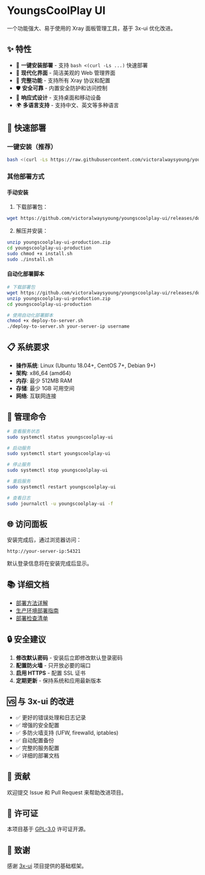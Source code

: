 # YoungsCoolPlay UI

一个功能强大、易于使用的 Xray 面板管理工具，基于 3x-ui 优化改进。

## ✨ 特性

- 🚀 **一键安装部署** - 支持 `bash <(curl -Ls ...)` 快速部署
- 🎨 **现代化界面** - 简洁美观的 Web 管理界面
- 🔧 **完整功能** - 支持所有 Xray 协议和配置
- 🛡️ **安全可靠** - 内置安全防护和访问控制
- 📱 **响应式设计** - 支持桌面和移动设备
- 🌍 **多语言支持** - 支持中文、英文等多种语言

## 🚀 快速部署

### 一键安装（推荐）

```bash
bash <(curl -Ls https://raw.githubusercontent.com/victoralwaysyoung/youngscoolplay-ui/main/scripts/one-click-install.sh)
```

### 其他部署方式

#### 手动安装

1. 下载部署包：
```bash
wget https://github.com/victoralwaysyoung/youngscoolplay-ui/releases/download/latest/youngscoolplay-ui-production.zip
```

2. 解压并安装：
```bash
unzip youngscoolplay-ui-production.zip
cd youngscoolplay-ui-production
sudo chmod +x install.sh
sudo ./install.sh
```

#### 自动化部署脚本

```bash
# 下载部署包
wget https://github.com/victoralwaysyoung/youngscoolplay-ui/releases/download/latest/youngscoolplay-ui-production.zip
unzip youngscoolplay-ui-production.zip
cd youngscoolplay-ui-production

# 使用自动化部署脚本
chmod +x deploy-to-server.sh
./deploy-to-server.sh your-server-ip username
```

## 📋 系统要求

- **操作系统**: Linux (Ubuntu 18.04+, CentOS 7+, Debian 9+)
- **架构**: x86_64 (amd64)
- **内存**: 最少 512MB RAM
- **存储**: 最少 1GB 可用空间
- **网络**: 互联网连接

## 🔧 管理命令

```bash
# 查看服务状态
sudo systemctl status youngscoolplay-ui

# 启动服务
sudo systemctl start youngscoolplay-ui

# 停止服务
sudo systemctl stop youngscoolplay-ui

# 重启服务
sudo systemctl restart youngscoolplay-ui

# 查看日志
sudo journalctl -u youngscoolplay-ui -f
```

## 🌐 访问面板

安装完成后，通过浏览器访问：

```
http://your-server-ip:54321
```

默认登录信息将在安装完成后显示。

## 📚 详细文档

- [部署方法详解](DEPLOYMENT_METHODS.md)
- [生产环境部署指南](PRODUCTION_DEPLOYMENT_GUIDE.md)
- [部署检查清单](youngscoolplay-ui-production/DEPLOYMENT_CHECKLIST.md)

## 🔒 安全建议

1. **修改默认密码** - 安装后立即修改默认登录密码
2. **配置防火墙** - 只开放必要的端口
3. **启用 HTTPS** - 配置 SSL 证书
4. **定期更新** - 保持系统和应用最新版本

## 🆚 与 3x-ui 的改进

- ✅ 更好的错误处理和日志记录
- ✅ 增强的安全配置
- ✅ 多防火墙支持 (UFW, firewalld, iptables)
- ✅ 自动配置备份
- ✅ 完整的服务配置
- ✅ 详细的部署文档

## 🤝 贡献

欢迎提交 Issue 和 Pull Request 来帮助改进项目。

## 📄 许可证

本项目基于 [GPL-3.0](LICENSE) 许可证开源。

## 🙏 致谢

感谢 [3x-ui](https://github.com/MHSanaei/3x-ui) 项目提供的基础框架。